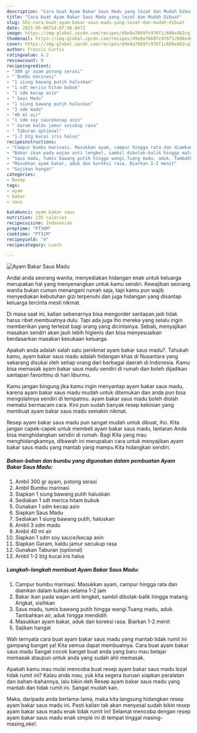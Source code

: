 ```yaml
---
description: "Cara buat Ayam Bakar Saus Madu yang lezat dan Mudah Dibuat"
title: "Cara buat Ayam Bakar Saus Madu yang lezat dan Mudah Dibuat"
slug: 561-cara-buat-ayam-bakar-saus-madu-yang-lezat-dan-mudah-dibuat
date: 2021-05-06T14:07:56.847Z
image: https://img-global.cpcdn.com/recipes/d9e8a7669fc976f1/680x482cq70/ayam-bakar-saus-madu-foto-resep-utama.jpg
thumbnail: https://img-global.cpcdn.com/recipes/d9e8a7669fc976f1/680x482cq70/ayam-bakar-saus-madu-foto-resep-utama.jpg
cover: https://img-global.cpcdn.com/recipes/d9e8a7669fc976f1/680x482cq70/ayam-bakar-saus-madu-foto-resep-utama.jpg
author: Francis Curtis
ratingvalue: 4.2
reviewcount: 9
recipeingredient:
- "300 gr ayam potong serasi"
- " Bumbu marinasi"
- "1 siung bawang putih haluskan"
- "1 sdt merica hitam bubuk"
- "1 sdm kecap asin"
- " Saus Madu"
- "1 siung bawang putih haluskan"
- "3 sdm madu"
- "40 ml air"
- "1 sdm soy saucekecap asin"
- " Garam kaldu jamur secukup rasa"
- " Taburan optional"
- "1-2 btg kucai iris halus"
recipeinstructions:
- "Campur bumbu marinasi. Masukkan ayam, campur hingga rata dan diamkan dalam kulkas selama 1-2 jam"
- "Bakar ikan pada wajan anti lengket, sambil dibolak-balik hingga matang. Angkat, sisihkan"
- "Saus madu, tumis bawang putih hingga wangi.Tuang madu, aduk. Tambahkan air, aduk hingga mendidih"
- "Masukkan ayam bakar, aduk dan koreksi rasa. Biarkan 1-2 menit"
- "Sajikan hangat"
categories:
- Resep
tags:
- ayam
- bakar
- saus

katakunci: ayam bakar saus 
nutrition: 235 calories
recipecuisine: Indonesian
preptime: "PT36M"
cooktime: "PT31M"
recipeyield: "4"
recipecategory: Lunch

---
```



![Ayam Bakar Saus Madu](https://img-global.cpcdn.com/recipes/d9e8a7669fc976f1/680x482cq70/ayam-bakar-saus-madu-foto-resep-utama.jpg)

Andai anda seorang wanita, menyediakan hidangan enak untuk keluarga merupakan hal yang menyenangkan untuk kamu sendiri. Kewajiban seorang  wanita bukan cuman menangani rumah saja, tapi kamu pun wajib menyediakan kebutuhan gizi terpenuhi dan juga hidangan yang disantap keluarga tercinta mesti nikmat.

Di masa  saat ini, kalian sebenarnya bisa mengorder santapan jadi tidak harus ribet membuatnya dulu. Tapi ada juga lho mereka yang selalu ingin memberikan yang terlezat bagi orang yang dicintainya. Sebab, menyajikan masakan sendiri akan jauh lebih higienis dan bisa menyesuaikan berdasarkan masakan kesukaan keluarga. 



Apakah anda adalah salah satu penikmat ayam bakar saus madu?. Tahukah kamu, ayam bakar saus madu adalah hidangan khas di Nusantara yang sekarang disukai oleh setiap orang dari berbagai daerah di Indonesia. Kamu bisa memasak ayam bakar saus madu sendiri di rumah dan boleh dijadikan santapan favoritmu di hari liburmu.

Kamu jangan bingung jika kamu ingin menyantap ayam bakar saus madu, karena ayam bakar saus madu mudah untuk ditemukan dan anda pun bisa mengolahnya sendiri di tempatmu. ayam bakar saus madu boleh diolah memalui bermacam cara. Kini pun sudah banyak resep kekinian yang membuat ayam bakar saus madu semakin nikmat.

Resep ayam bakar saus madu pun sangat mudah untuk dibuat, lho. Kita jangan capek-capek untuk membeli ayam bakar saus madu, lantaran Anda bisa menghidangkan sendiri di rumah. Bagi Kita yang mau menghidangkannya, dibawah ini merupakan cara untuk menyajikan ayam bakar saus madu yang mantab yang mampu Kita hidangkan sendiri.

<!--inarticleads1-->

##### Bahan-bahan dan bumbu yang digunakan dalam pembuatan Ayam Bakar Saus Madu:

1. Ambil 300 gr ayam, potong serasi
1. Ambil  Bumbu marinasi
1. Siapkan 1 siung bawang putih haluskan
1. Sediakan 1 sdt merica hitam bubuk
1. Gunakan 1 sdm kecap asin
1. Siapkan  Saus Madu
1. Sediakan 1 siung bawang putih, haluskan
1. Ambil 3 sdm madu
1. Ambil 40 ml air
1. Siapkan 1 sdm soy sauce/kecap asin
1. Siapkan  Garam, kaldu jamur secukup rasa
1. Gunakan  Taburan (optional)
1. Ambil 1-2 btg kucai iris halus




<!--inarticleads2-->

##### Langkah-langkah membuat Ayam Bakar Saus Madu:

1. Campur bumbu marinasi. Masukkan ayam, campur hingga rata dan diamkan dalam kulkas selama 1-2 jam
1. Bakar ikan pada wajan anti lengket, sambil dibolak-balik hingga matang. Angkat, sisihkan
1. Saus madu, tumis bawang putih hingga wangi.Tuang madu, aduk. Tambahkan air, aduk hingga mendidih
1. Masukkan ayam bakar, aduk dan koreksi rasa. Biarkan 1-2 menit
1. Sajikan hangat




Wah ternyata cara buat ayam bakar saus madu yang mantab tidak rumit ini gampang banget ya! Kita semua dapat membuatnya. Cara buat ayam bakar saus madu Sangat cocok banget buat anda yang baru mau belajar memasak ataupun untuk anda yang sudah ahli memasak.

Apakah kamu mau mulai mencoba buat resep ayam bakar saus madu lezat tidak rumit ini? Kalau anda mau, yuk kita segera buruan siapkan peralatan dan bahan-bahannya, lalu bikin deh Resep ayam bakar saus madu yang mantab dan tidak rumit ini. Sangat mudah kan. 

Maka, daripada anda berlama-lama, maka kita langsung hidangkan resep ayam bakar saus madu ini. Pasti kalian tak akan menyesal sudah bikin resep ayam bakar saus madu enak tidak rumit ini! Selamat mencoba dengan resep ayam bakar saus madu enak simple ini di tempat tinggal masing-masing,oke!.

